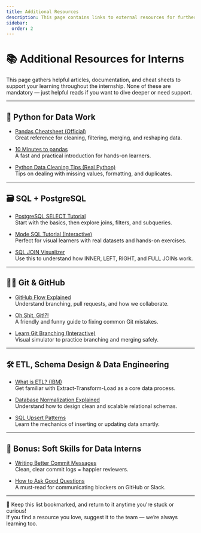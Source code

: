 ```yaml
---
title: Additional Resources
description: This page contains links to external resources for further learning.
sidebar:
  order: 2
---
```


# 📚 Additional Resources for Interns

This page gathers helpful articles, documentation, and cheat sheets to support your learning throughout the internship. None of these are mandatory — just helpful reads if you want to dive deeper or need support.

---

## 🐍 Python for Data Work

- [Pandas Cheatsheet (Official)](https://pandas.pydata.org/Pandas_Cheat_Sheet.pdf)  
  Great reference for cleaning, filtering, merging, and reshaping data.

- [10 Minutes to pandas](https://pandas.pydata.org/docs/user_guide/10min.html)  
  A fast and practical introduction for hands-on learners.

- [Python Data Cleaning Tips (Real Python)](https://realpython.com/python-data-cleaning-numpy-pandas/)  
  Tips on dealing with missing values, formatting, and duplicates.

---

## 🗃️ SQL + PostgreSQL

- [PostgreSQL SELECT Tutorial](https://www.postgresqltutorial.com/postgresql-select/)  
  Start with the basics, then explore joins, filters, and subqueries.

- [Mode SQL Tutorial (Interactive)](https://mode.com/sql-tutorial/)  
  Perfect for visual learners with real datasets and hands-on exercises.

- [SQL JOIN Visualizer](https://sql-joins.leopard.in.ua/)  
  Use this to understand how INNER, LEFT, RIGHT, and FULL JOINs work.

---

## 🧑‍💻 Git & GitHub

- [GitHub Flow Explained](https://docs.github.com/en/get-started/quickstart/github-flow)  
  Understand branching, pull requests, and how we collaborate.

- [Oh Shit, Git!?!](https://ohshitgit.com/)  
  A friendly and funny guide to fixing common Git mistakes.

- [Learn Git Branching (Interactive)](https://learngitbranching.js.org/)  
  Visual simulator to practice branching and merging safely.

---

## 🛠 ETL, Schema Design & Data Engineering

- [What is ETL? (IBM)](https://www.ibm.com/topics/etl)  
  Get familiar with Extract-Transform-Load as a core data process.

- [Database Normalization Explained](https://www.guru99.com/database-normalization.html)  
  Understand how to design clean and scalable relational schemas.

- [SQL Upsert Patterns](https://www.sqlservertutorial.net/sql-server-basics/sql-server-upsert/)  
  Learn the mechanics of inserting or updating data smartly.

---

## 🎯 Bonus: Soft Skills for Data Interns

- [Writing Better Commit Messages](https://cbea.ms/git-commit/)  
  Clean, clear commit logs = happier reviewers.

- [How to Ask Good Questions](https://stackoverflow.com/help/how-to-ask)  
  A must-read for communicating blockers on GitHub or Slack.

---

📌 Keep this list bookmarked, and return to it anytime you're stuck or curious!  
If you find a resource you love, suggest it to the team — we’re always learning too.
